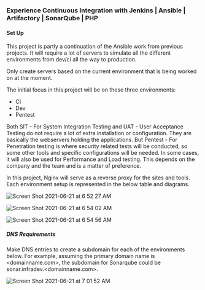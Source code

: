 ### Experience Continuous Integration with Jenkins | Ansible | Artifactory | SonarQube | PHP

#### Set Up

This project is partly a continuation of the Ansible work from previous projects. It will require a lot of servers to simulate all the different environments from dev/ci all the way to production. 

Only create servers based on the current environment that is being worked on at the moment.

The initial focus in this project will be on these three environments:
- CI
- Dev
- Pentest

Both SIT - For System Integration Testing and UAT - User Acceptance Testing do not require a lot of extra installation or configuration. They are basically the webservers holding the applications. But Pentest - For Penetration testing is where security related tests will be conducted, so some other tools and specific configurations will be needed. In some cases, it will also be used for Performance and Load testing. This depends on the company and the team and is a matter of preference. 

In this project, Nginx will serve as a reverse proxy for the sites and tools. Each environment setup is represented in the below table and diagrams.


![Screen Shot 2021-06-21 at 6 52 27 AM](https://user-images.githubusercontent.com/44268796/122751022-3f41cb00-d25d-11eb-842e-c63b405d13c6.png)


![Screen Shot 2021-06-21 at 6 54 02 AM](https://user-images.githubusercontent.com/44268796/122751242-7fa14900-d25d-11eb-8a38-a3a6d897d085.png)


![Screen Shot 2021-06-21 at 6 54 56 AM](https://user-images.githubusercontent.com/44268796/122751316-9c3d8100-d25d-11eb-9fb7-9199496265a0.png)


##### DNS Requirements

Make DNS entries to create a subdomain for each of the environments below. For example, assuming the primary domain name is <domainname.com>, the subdomain for Sonarqube could be sonar.infradev.<domainname.com>.

![Screen Shot 2021-06-21 at 7 01 52 AM](https://user-images.githubusercontent.com/44268796/122752128-909e8a00-d25e-11eb-9c21-9b3888f1fc8b.png)




































